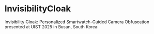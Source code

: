 # InvisibilityCloak
Invisibility Cloak: Personalized Smartwatch-Guided Camera Obfuscation presented at UIST 2025 in Busan, South Korea
